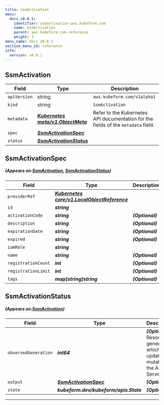 ```yaml
---
title: SsmActivation
menu:
  docs_v0.0.1:
    identifier: ssmactivation-aws.kubeform.com
    name: SsmActivation
    parent: aws.kubeform.com-reference
    weight: 1
menu_name: docs_v0.0.1
section_menu_id: reference
info:
  version: v0.0.1
---
```


## SsmActivation
| Field | Type | Description |
| ------ | ----- | ----------- |
| `apiVersion` | string | `aws.kubeform.com/v1alpha1` |
|    `kind` | string | `SsmActivation` |
| `metadata` | ***[Kubernetes meta/v1.ObjectMeta](https://kubernetes.io/docs/reference/generated/kubernetes-api/v1.13/#objectmeta-v1-meta)***|Refer to the Kubernetes API documentation for the fields of the `metadata` field.|
| `spec` | ***[SsmActivationSpec](#SsmActivationSpec)***||
| `status` | ***[SsmActivationStatus](#SsmActivationStatus)***||
## SsmActivationSpec
##### (Appears on:[SsmActivation](#SsmActivation), [SsmActivationStatus](#SsmActivationStatus))
| Field | Type | Description |
| ------ | ----- | ----------- |
| `providerRef` | ***[Kubernetes core/v1.LocalObjectReference](https://kubernetes.io/docs/reference/generated/kubernetes-api/v1.13/#localobjectreference-v1-core)***||
| `id` | ***string***||
| `activationCode` | ***string***| ***(Optional)*** |
| `description` | ***string***| ***(Optional)*** |
| `expirationDate` | ***string***| ***(Optional)*** |
| `expired` | ***string***| ***(Optional)*** |
| `iamRole` | ***string***||
| `name` | ***string***| ***(Optional)*** |
| `registrationCount` | ***int***| ***(Optional)*** |
| `registrationLimit` | ***int***| ***(Optional)*** |
| `tags` | ***map[string]string***| ***(Optional)*** |
## SsmActivationStatus
##### (Appears on:[SsmActivation](#SsmActivation))
| Field | Type | Description |
| ------ | ----- | ----------- |
| `observedGeneration` | ***int64***| ***(Optional)*** Resource generation, which is updated on mutation by the API Server.|
| `output` | ***[SsmActivationSpec](#SsmActivationSpec)***| ***(Optional)*** |
| `state` | ***kubeform.dev/kubeform/apis.State***| ***(Optional)*** |
---

